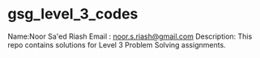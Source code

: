 # gsg_level_3_codes

Name:Noor Sa'ed Riash
Email : noor.s.riash@gmail.com
Description: This repo contains solutions for Level 3 Problem Solving assignments.
